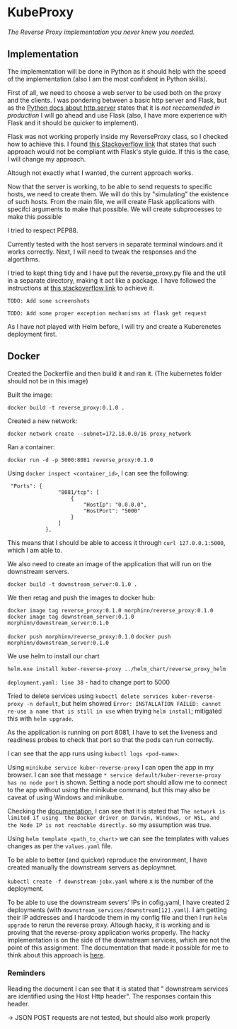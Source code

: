 # KubeProxy

*The Reverse Proxy implementation you never knew you needed.*

## Implementation

The implementation will be done in Python as it should help with the
speed of the implementation (also I am the most confident in Python
skills).

First of all, we need to choose a web server to be used both on the 
proxy and the clients. I was pondering between a basic http 
server and Flask, but as the [Python docs about http.server](https://docs.python.org/3/library/http.server.html)
states that it is *not reccomended in production* I will go ahead and use
Flask (also, I have more experience with Flask and it should be quicker
to implement).

Flask was not working properly inside my ReverseProxy class, so I
checked how to achieve this. I found [this Stackoverflow link](https://stackoverflow.com/questions/40460846/using-flask-inside-class)
that states that such approach would not be compliant with Flask's
style guide. If this is the case, I will change my approach.

Altough not exactly what I wanted, the current approach works.

Now that the server is working, to be able to send requests to specific 
hosts, we need to create them. We will do this by "simulating" the
existence of such hosts. From the main file, we will create Flask
applications with specifci arguments to make that possible. We
will create subprocesses to make this possible

I tried to respect PEP88.

Currently tested with the host servers in separate terminal windows
and it works correctly. Next, I will need to tweak the responses
and the algortihms.

I tried to kept thing tidy and I have put the reverse_proxy.py 
file and the util in a separate directory, making it act like
a package. I have followed the instructions at 
[this stackoverflow link](https://stackoverflow.com/questions/35727134/module-imports-and-init-py)
to achieve it.

`TODO: Add some screenshots`

`TODO: Add some proper exception mechanisms at flask get request`

As I have not played with Helm before, I will try and create a Kuberenetes deployment first. 

## Docker

Created the Dockerfile and then build it and ran it. (The kubernetes
folder should not be in this image)

Built the image:

`docker build -t reverse_proxy:0.1.0 .`

Created a new network:

`docker network create --subnet=172.18.0.0/16 proxy_network`

Ran a container:

`docker run -d -p 5000:8081 reverse_proxy:0.1.0`

Using `docker inspect <container_id>`, I can see
the following:
```
 "Ports": {
                "8081/tcp": [
                    {
                        "HostIp": "0.0.0.0",
                        "HostPort": "5000"
                    }
                ]
            },
```
This means that I should be able to access it through
`curl 127.0.0.1:5000`, which I am able to.

We also need to create an image of the application
that will run on the downstream servers.

`docker build -t downstream_server:0.1.0 .`

We then retag and push the images to docker hub:

`docker image tag reverse_proxy:0.1.0 morphinn/reverse_proxy:0.1.0`
`docker image tag downstream_server:0.1.0 morphinn/downstream_server:0.1.0`

`docker push morphinn/reverse_proxy:0.1.0`
`docker push morphinn/downstream_server:0.1.0`

We use helm to install our chart

`helm.exe install kuber-reverse-proxy ../helm_chart/reverse_proxy_helm`

`deployment.yaml: line 38` - had to change port to 5000

Tried to delete services using 
`kubectl delete services kuber-reverse-proxy -n default`, but helm
showed `Error: INSTALLATION FAILED: cannot re-use a name that is still in use`
when trying `helm install`; mitigated this with `helm upgrade`.

As the application is running on port 8081, I have to set the liveness
and readiness probes to check that port so that the pods can run correctly.

I can see that the app runs using `kubectl logs <pod-name>`.

Using `minikube service kuber-reverse-proxy` I can open
the app in my browser. I can see that message 
`* service default/kuber-reverse-proxy has no node port` is
shown. Setting a node port should allow me to connect
to the app without using the minikube command, but this
may also be caveat of using Windows and minikube.

Checking the [documentation](https://minikube.sigs.k8s.io/docs/handbook/accessing/), 
I can see that it is stated that `The network is limited if using 
the Docker driver on Darwin, Windows, or WSL, and the Node IP is not reachable directly.` so my assumption was true.

Using `helm template <path_to_chart>` we can see the templates 
with values changes as per the `values.yaml` file.

To be able to better (and quicker) reproduce the environment, 
I have created manually the downstream servers as deploymnet.

`kubectl create -f downstream-jobx.yaml` where x is the number of
the deployment.

To be able to use the downstream severs' IPs in cofig.yaml, 
I have created 2 deployments (with `downstream_services/downstream[12].yaml`).
I am getting their IP addresses and I hardcode them in my config file
and then I run `helm upgrade` to rerun the reverse proxy.
Altough hacky, it is working and is proving that the reverse-proxy
application works properly. The hacky implementation is on the side
of the downstream services, which are not the point of this
assignment. The documentation that made it possible for me to
think about this approach is [here](https://dev.to/narasimha1997/communication-between-microservices-in-a-kubernetes-cluster-1n41).

### Reminders

Reading the document I can see that it is stated that " downstream 
services are identified using the Host Http header". The responses contain
this header. 

-> JSON POST requests are not tested, but should also work properly

